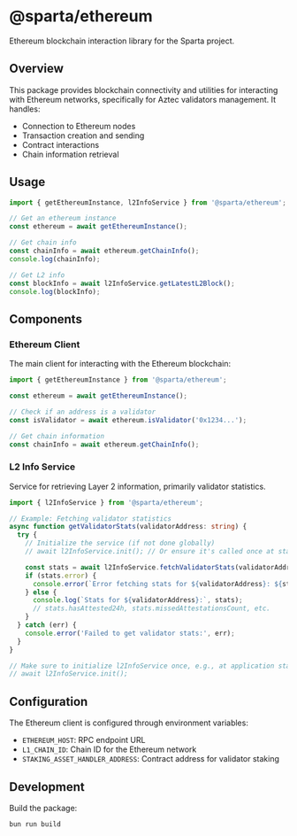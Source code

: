 # @sparta/ethereum

Ethereum blockchain interaction library for the Sparta project.

## Overview

This package provides blockchain connectivity and utilities for interacting with Ethereum networks, specifically for Aztec validators management. It handles:

- Connection to Ethereum nodes
- Transaction creation and sending
- Contract interactions
- Chain information retrieval

## Usage

```typescript
import { getEthereumInstance, l2InfoService } from '@sparta/ethereum';

// Get an ethereum instance
const ethereum = await getEthereumInstance();

// Get chain info
const chainInfo = await ethereum.getChainInfo();
console.log(chainInfo);

// Get L2 info
const blockInfo = await l2InfoService.getLatestL2Block();
console.log(blockInfo);
```

## Components

### Ethereum Client

The main client for interacting with the Ethereum blockchain:

```typescript
import { getEthereumInstance } from '@sparta/ethereum';

const ethereum = await getEthereumInstance();

// Check if an address is a validator
const isValidator = await ethereum.isValidator('0x1234...');

// Get chain information
const chainInfo = await ethereum.getChainInfo();
```

### L2 Info Service

Service for retrieving Layer 2 information, primarily validator statistics.

```typescript
import { l2InfoService } from '@sparta/ethereum';

// Example: Fetching validator statistics
async function getValidatorStats(validatorAddress: string) {
  try {
    // Initialize the service (if not done globally)
    // await l2InfoService.init(); // Or ensure it's called once at startup

    const stats = await l2InfoService.fetchValidatorStats(validatorAddress);
    if (stats.error) {
      console.error(`Error fetching stats for ${validatorAddress}: ${stats.error}`);
    } else {
      console.log(`Stats for ${validatorAddress}:`, stats);
      // stats.hasAttested24h, stats.missedAttestationsCount, etc.
    }
  } catch (err) {
    console.error('Failed to get validator stats:', err);
  }
}

// Make sure to initialize l2InfoService once, e.g., at application startup
// await l2InfoService.init();
```

## Configuration

The Ethereum client is configured through environment variables:

- `ETHEREUM_HOST`: RPC endpoint URL
- `L1_CHAIN_ID`: Chain ID for the Ethereum network
- `STAKING_ASSET_HANDLER_ADDRESS`: Contract address for validator staking

## Development

Build the package:

```bash
bun run build
``` 